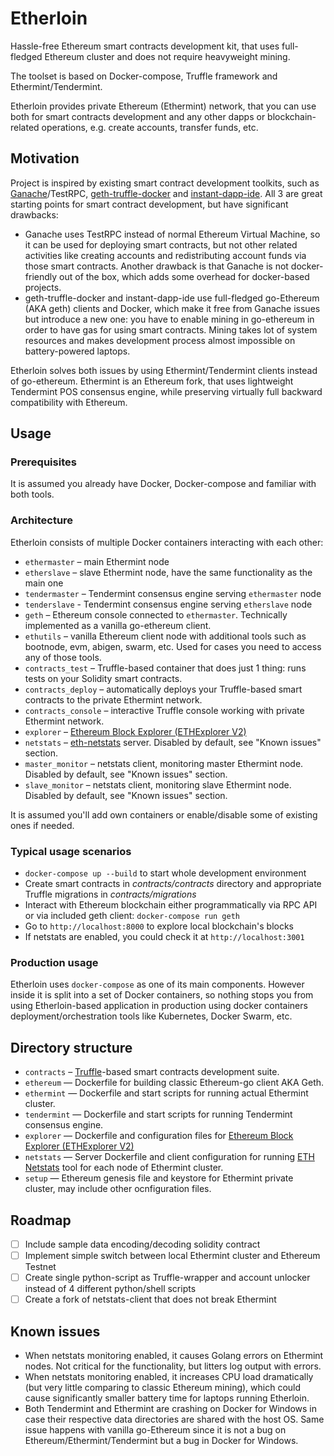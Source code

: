 # Etherloin

Hassle-free Ethereum smart contracts development kit, that uses full-fledged Ethereum cluster and does not require heavyweight mining.

The toolset is based on Docker-compose, Truffle framework and Ethermint/Tendermint.

Etherloin provides private Ethereum (Ethermint) network, that you can use both for smart contracts development and any other dapps or blockchain-related operations, e.g. create accounts, transfer funds, etc.

## Motivation

Project is inspired by existing smart contract development toolkits, such as [Ganache](http://truffleframework.com/ganache/)/TestRPC, [geth-truffle-docker](https://github.com/gregbkr/geth-truffle-docker) and [instant-dapp-ide](https://github.com/dominicwilliams/instant-dapp-ide).
All 3 are great starting points for smart contract development, but have significant drawbacks:

* Ganache uses TestRPC instead of normal Ethereum Virtual Machine, so it can be used for deploying smart contracts, but not other related activities like creating accounts and redistributing account funds via those smart contracts. Another drawback is that Ganache is not docker-friendly out of the box, which adds some overhead for docker-based projects.
* geth-truffle-docker and instant-dapp-ide use full-fledged go-Ethereum (AKA geth) clients and Docker, which make it free from Ganache issues but introduce a new one: you have to enable mining in go-ethereum in order to have gas for using smart contracts. Mining takes lot of system resources and makes development process almost impossible on battery-powered laptops.

Etherloin solves both issues by using Ethermint/Tendermint clients instead of go-ethereum. Ethermint is an Ethereum fork, that uses lightweight Tendermint POS consensus engine, while preserving virtually full backward compatibility with Ethereum.


## Usage

### Prerequisites

It is assumed you already have Docker, Docker-compose and familiar with both tools.

### Architecture

Etherloin consists of multiple Docker containers interacting with each other:

- `ethermaster` – main Ethermint node
- `etherslave` – slave Ethermint node, have the same functionality as the main one
- `tendermaster` – Tendermint consensus engine serving `ethermaster` node
- `tenderslave` - Tendermint consensus engine serving `etherslave` node
- `geth` – Ethereum console connected to `ethermaster`. Technically implemented as a vanilla go-ethereum client.
- `ethutils` – vanilla Ethereum client node with additional tools such as bootnode, evm, abigen, swarm, etc. Used for cases you need to access any of those tools.
- `contracts_test` – Truffle-based container that does just 1 thing: runs tests on your Solidity smart contracts.
- `contracts_deploy` – automatically deploys your Truffle-based smart contracts to the private Ethermint network.
- `contracts_console` – interactive Truffle console working with private Ethermint network.
- `explorer` – [Ethereum Block Explorer (ETHExplorer V2)](https://github.com/carsenk/explorer)
- `netstats` – [eth-netstats](https://github.com/cubedro/eth-netstats) server. Disabled by default, see "Known issues" section.
- `master_monitor` – netstats client, monitoring master Ethermint node. Disabled by default, see "Known issues" section.
- `slave_monitor` – netstats client, monitoring slave Ethermint node. Disabled by default, see "Known issues" section.

It is assumed you'll add own containers or enable/disable some of existing ones if needed.

### Typical usage scenarios

- `docker-compose up --build` to start whole development environment
- Create smart contracts in _contracts/contracts_ directory and appropriate Truffle migrations in _contracts/migrations_
- Interact with Ethereum blockchain either programmatically via RPC API or via included geth client: `docker-compose run geth`
- Go to `http://localhost:8000` to explore local blockchain's blocks
- If netstats are enabled, you could check it at `http://localhost:3001`

### Production usage

Etherloin uses `docker-compose` as one of its main components. However inside it is split into a set of Docker containers, so nothing stops you from using Etherloin-based application in production using docker containers deployment/orchestration tools like Kubernetes, Docker Swarm, etc.

## Directory structure

* `contracts` – [Truffle](http://truffleframework.com/)-based smart contracts development suite.
* `ethereum` — Dockerfile for building classic Ethereum-go client AKA Geth.
* `ethermint` — Dockerfile and start scripts for running actual Ethermint cluster.
* `tendermint` — Dockerfile and start scripts for running Tendermint consensus engine.
* `explorer` — Dockerfile and configuration files for [Ethereum Block Explorer (ETHExplorer V2)](https://github.com/carsenk/explorer)
* `netstats` — Server Dockerfile and client configuration for running [ETH Netstats](https://github.com/cubedro/eth-netstats) tool for each node of Ethermint cluster.
* `setup` — Ethereum genesis file and keystore for Ethermint private cluster, may include other ocnfiguration files.

## Roadmap

- [ ] Include sample data encoding/decoding solidity contract
- [ ] Implement simple switch between local Ethermint cluster and Ethereum Testnet
- [ ] Create single python-script as Truffle-wrapper and account unlocker instead of 4 different python/shell scripts
- [ ] Create a fork of netstats-client that does not break Ethermint

## Known issues

- When netstats monitoring enabled, it causes Golang errors on Ethermint nodes. Not critical for the functionality, but litters log output with errors.
- When netstats monitoring enabled, it increases CPU load dramatically (but very little comparing to classic Ethereum mining), which could cause significantly smaller battery time for laptops running Etherloin.
- Both Tendermint and Ethermint are crashing on Docker for Windows in case their respective data directories are shared with the host OS. Same issue happens with vanilla go-Ethereum since it is not a bug on Ethereum/Ethermint/Tendermint but a bug in Docker for Windows.
